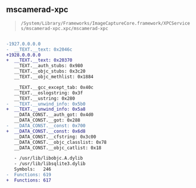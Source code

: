 ## mscamerad-xpc

> `/System/Library/Frameworks/ImageCaptureCore.framework/XPCServices/mscamerad-xpc.xpc/mscamerad-xpc`

```diff

-1927.0.0.0.0
-  __TEXT.__text: 0x2046c
+1928.0.0.0.0
+  __TEXT.__text: 0x20370
   __TEXT.__auth_stubs: 0x980
   __TEXT.__objc_stubs: 0x3c20
   __TEXT.__objc_methlist: 0x1884

   __TEXT.__gcc_except_tab: 0x40c
   __TEXT.__oslogstring: 0x3f
   __TEXT.__ustring: 0x280
-  __TEXT.__unwind_info: 0x5b0
+  __TEXT.__unwind_info: 0x5a8
   __DATA_CONST.__auth_got: 0x4d0
   __DATA_CONST.__got: 0x288
-  __DATA_CONST.__const: 0x700
+  __DATA_CONST.__const: 0x6d8
   __DATA_CONST.__cfstring: 0x3c00
   __DATA_CONST.__objc_classlist: 0x78
   __DATA_CONST.__objc_catlist: 0x18

   - /usr/lib/libobjc.A.dylib
   - /usr/lib/libsqlite3.dylib
   Symbols:   246
-  Functions: 619
+  Functions: 617
 

```
